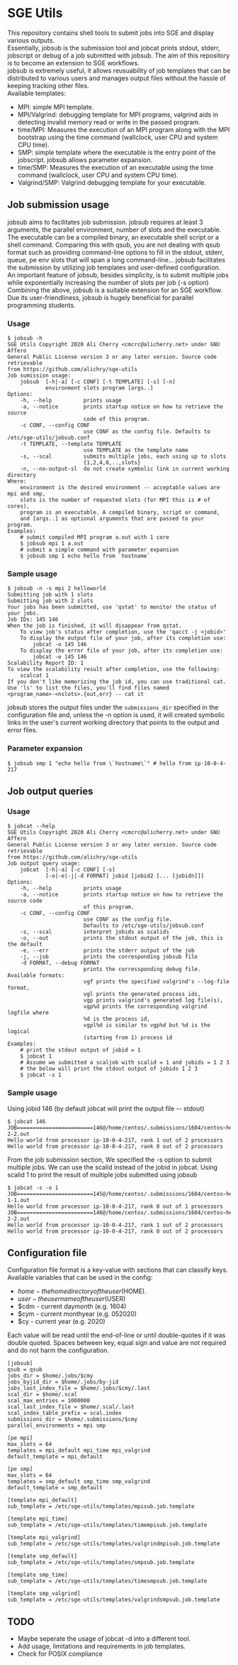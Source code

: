 # SGE Utils
This repository contains shell tools to submit jobs into SGE and display various outputs.  
Essentially, jobsub is the submission tool and jobcat prints stdout, stderr, jobscript or debug of a job submitted with jobsub. The aim of this repository is to become an extension to SGE workflows.  
jobsub is extremely useful, it allows reusuability of job templates that can be distributed to various users and manages output files without the hassle of keeping tracking other files.  
Available templates:

* MPI: simple MPI template.
* MPI/Valgrind: debugging template for MPI programs, valgrind aids in detecting invalid memory read or write in the passed program.
* time/MPI: Measures the execution of an MPI program along with the MPI bootstrap using the time command (wallclock, user CPU and system CPU time).
* SMP: simple template where the executable is the entry point of the jobscript. jobsub allows parameter expansion.
* time/SMP: Measures the execution of an executable using the time command (wallclock, user CPU and system CPU time).
* Valgrind/SMP: Valgrind debugging template for your executable.

## Job submission usage
jobsub aims to facilitates job submission. jobsub requires at least 3 arguments, the parallel environment, number of slots and the executable. The executable can be a compiled binary, an executable shell script or a shell command. Comparing this with qsub, you are not dealing with qsub format such as providing command-line options to fill in the stdout, stderr, queue, pe env slots that will span a long command-line... jobsub facilitates the submission by utilizing job templates and user-defined configuration.  
An important feature of jobsub, besides simplicity, is to submit multiple jobs while exponentially increasing the number of slots per job (-s option)  
Combining the above, jobsub is a suitable extension for an SGE workflow. Due its user-friendliness, jobsub is hugely beneficial for parallel programming students.

### Usage

```
$ jobsub -h
SGE Utils Copyright 2020 Ali Cherry <cmcrc@alicherry.net> under GNU Affero
General Public License version 3 or any later version. Source code retrievable
from https://github.com/alichry/sge-utils
Job sumission usage:
    jobsub  [-h|-a] [-c CONF] [-t TEMPLATE] [-s] [-n]
            environment slots program [args..]
Options:
    -h, --help          prints usage
    -a, --notice        prints startup notice on how to retrieve the source
                        code of this program.
    -c CONF, --config CONF
                        use CONF as the config file. Defaults to /etc/sge-utils/jobsub.conf
    -t TEMPLATE, --template TEMPLATE
                        use TEMPLATE as the template name
    -s, --scal          submits multiple jobs, each using up to slots
                        {1,2,4,8,..,slots}
    -n, --no-output-sl  do not create symbolic link in current working directory
Where:
    environment is the desired environment -- acceptable values are mpi and smp,
    slots is the number of requested slots (for MPI this is # of cores),
    program is an executable. A compiled binary, script or command,
    and [args..] as optional arguments that are passed to your program.
Examples:
    # submit compiled MPI program a.out with 1 core
    $ jobsub mpi 1 a.out
    # submit a simple command with parameter expansion
    $ jobsub smp 1 echo hello from `hostname`
```
### Sample usage 
```
$ jobsub -n -s mpi 2 helloworld
Submitting job with 1 slots
Submitting job with 2 slots
Your jobs has been submitted, use 'qstat' to monitor the status of your jobs.
Job IDs: 145 146
When the job is finished, it will disappear from qstat.
    To view job's status after completion, use the 'qacct -j <jobid>'
    To display the output file of your job, after its completion use:
        jobcat -o 145 146
    To display the error file of your job, after its completion use:
        jobcat -e 145 146
Scalability Report ID: 1
To view the scalability result after completion, use the following:
    scalcat 1
If you don't like memorizing the job id, you can use traditional cat.
Use 'ls' to list the files, you'll find files named
<program_name>-<nslots>.{out,err} -- cat it
```

jobsub stores the output files under the ```submissions_dir``` specified in the configuration file and, unless the -n option is used, it will created symbolic links in the user's current working directory that points to the output and error files. 

### Parameter expansion 
```
$ jobsub smp 1 "echo hello from \`hostname\`" # hello from ip-10-0-4-217
```


## Job output queries
### Usage
```
$ jobcat --help
SGE Utils Copyright 2020 Ali Cherry <cmcrc@alicherry.net> under GNU Affero
General Public License version 3 or any later version. Source code retrievable
from https://github.com/alichry/sge-utils
Job output query usage:
    jobcat  [-h|-a] [-c CONF] [-s]
            [-o|-e|-j|-d FORMAT] jobid [jobid2 [... [jobidn]]]
Options:
    -h, --help          prints usage
    -a, --notice        prints startup notice on how to retrieve the source code
                        of this program.
    -c CONF, --config CONF
                        use CONF as the config file.
                        Defaults to /etc/sge-utils/jobsub.conf
    -s, --scal          interpret jobids as scalids
    -o, --out           prints the stdout output of the job, this is the default
    -e, --err           prints the stderr output of the job
    -j, --job           prints the corresponding jobsub file
    -d FORMAT, --debug FORMAT
                        prints the corressponding debug file. Available formats:
                        vgf prints the specified valgrind's --log-file format,
                        vgl prints the generated process ids,
                        vgp prints valgrind's generated log file(s),
                        vgp%d prints the corresponding valgrind logfile where
                        %d is the process id,
                        vgpl%d is similar to vgp%d but %d is the logical
                        (starting from 1) process id
Examples:
    # print the stdout output of jobid = 1
    $ jobcat 1
    # Assume we submitted a scaljob with scalid = 1 and jobids = 1 2 3
    # the below will print the stdout output of jobids 1 2 3
    $ jobcat -s 1
```
### Sample usage
Using jobid 146 (by default jobcat will print the output file -- stdout)

```
$ jobcat 146
JOB========================146@/home/centos/.submissions/1604/centos~helloworld-2-2.out
Hello world from processor ip-10-0-4-217, rank 1 out of 2 processors
Hello world from processor ip-10-0-4-217, rank 0 out of 2 processors
```
From the job submission section, We specified the -s option to submit multiple jobs. We can use the scalid instead of the jobid in jobcat. Using scalid 1 to print the result of multiple jobs submitted using jobsub

```
$ jobcat -s -o 1
JOB========================145@/home/centos/.submissions/1604/centos~helloworld-1-1.out
Hello world from processor ip-10-0-4-217, rank 0 out of 1 processors
JOB========================146@/home/centos/.submissions/1604/centos~helloworld-2-2.out
Hello world from processor ip-10-0-4-217, rank 1 out of 2 processors
Hello world from processor ip-10-0-4-217, rank 0 out of 2 processors
```

## Configuration file
Configuration file format is a key-value with sections that can classify keys. Available variables that can be used in the config:  

* $home - the home directory of the user ($HOME).
* $user - the username of the user ($USER)
* $cdm - current daymonth (e.g. 1604)
* $cym - current monthyear (e.g. 052020)
* $cy - current year (e.g. 2020)

Each value will be read until the end-of-line or until double-quotes if it was double quoted. Spaces between key, equal sign and value are not required and do not harm the configuration.

```
[jobsub]
qsub = qsub
jobs_dir = $home/.jobs/$cmy
jobs_byjid_dir = $home/.jobs/by-jid
jobs_last_index_file = $home/.jobs/$cmy/.last
scal_dir = $home/.scal
scal_max_entries = 1000000
scal_last_index_file = $home/.scal/.last
scal_index_table_prefix = scal.index
submissions_dir = $home/.submissions/$cmy
parallel_environments = mpi smp

[pe mpi]
max_slots = 64
templates = mpi_default mpi_time mpi_valgrind
default_template = mpi_default

[pe smp]
max_slots = 64
templates = smp_default smp_time smp_valgrind
default_template = smp_default

[template mpi_default]
sub_template = /etc/sge-utils/templates/mpisub.job.template

[template mpi_time]
sub_template = /etc/sge-utils/templates/timempisub.job.template

[template mpi_valgrind]
sub_template = /etc/sge-utils/templates/valgrindmpisub.job.template

[template smp_default]
sub_template = /etc/sge-utils/templates/smpsub.job.template

[template smp_time]
sub_template = /etc/sge-utils/templates/timesmpsub.job.template

[template smp_valgrind]
sub_template = /etc/sge-utils/templates/valgrindsmpsub.job.template
```

## TODO
* Maybe seperate the usage of jobcat -d into a different tool.
* Add usage, limitations and requirements in job templates.
* Check for POSIX compliance
